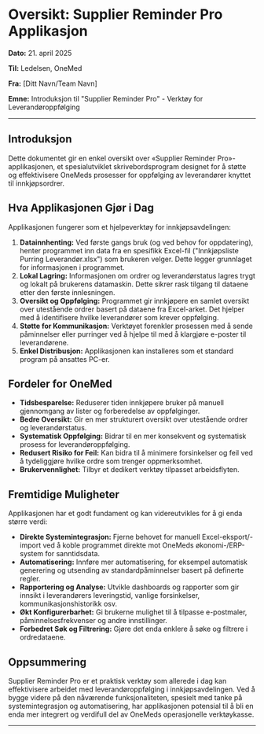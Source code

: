 # Oversikt: Supplier Reminder Pro Applikasjon

**Dato:** 21. april 2025

**Til:** Ledelsen, OneMed

**Fra:** [Ditt Navn/Team Navn]

**Emne:** Introduksjon til "Supplier Reminder Pro" - Verktøy for Leverandøroppfølging

---

## Introduksjon

Dette dokumentet gir en enkel oversikt over «Supplier Reminder Pro»-applikasjonen, et spesialutviklet skrivebordsprogram designet for å støtte og effektivisere OneMeds prosesser for oppfølging av leverandører knyttet til innkjøpsordrer.

## Hva Applikasjonen Gjør i Dag

Applikasjonen fungerer som et hjelpeverktøy for innkjøpsavdelingen:

1.  **Datainnhenting:** Ved første gangs bruk (og ved behov for oppdatering), henter programmet inn data fra en spesifikk Excel-fil ("Innkjøpsliste Purring Leverandør.xlsx") som brukeren velger. Dette legger grunnlaget for informasjonen i programmet.
2.  **Lokal Lagring:** Informasjonen om ordrer og leverandørstatus lagres trygt og lokalt på brukerens datamaskin. Dette sikrer rask tilgang til dataene etter den første innlesningen.
3.  **Oversikt og Oppfølging:** Programmet gir innkjøpere en samlet oversikt over utestående ordrer basert på dataene fra Excel-arket. Det hjelper med å identifisere hvilke leverandører som krever oppfølging.
4.  **Støtte for Kommunikasjon:** Verktøyet forenkler prosessen med å sende påminnelser eller purringer ved å hjelpe til med å klargjøre e-poster til leverandørene.
5.  **Enkel Distribusjon:** Applikasjonen kan installeres som et standard program på ansattes PC-er.

## Fordeler for OneMed

- **Tidsbesparelse:** Reduserer tiden innkjøpere bruker på manuell gjennomgang av lister og forberedelse av oppfølginger.
- **Bedre Oversikt:** Gir en mer strukturert oversikt over utestående ordrer og leverandørstatus.
- **Systematisk Oppfølging:** Bidrar til en mer konsekvent og systematisk prosess for leverandøroppfølging.
- **Redusert Risiko for Feil:** Kan bidra til å minimere forsinkelser og feil ved å tydeliggjøre hvilke ordre som trenger oppmerksomhet.
- **Brukervennlighet:** Tilbyr et dedikert verktøy tilpasset arbeidsflyten.

## Fremtidige Muligheter

Applikasjonen har et godt fundament og kan videreutvikles for å gi enda større verdi:

- **Direkte Systemintegrasjon:** Fjerne behovet for manuell Excel-eksport/-import ved å koble programmet direkte mot OneMeds økonomi-/ERP-system for sanntidsdata.
- **Automatisering:** Innføre mer automatisering, for eksempel automatisk generering og utsending av standardpåminnelser basert på definerte regler.
- **Rapportering og Analyse:** Utvikle dashboards og rapporter som gir innsikt i leverandørers leveringstid, vanlige forsinkelser, kommunikasjonshistorikk osv.
- **Økt Konfigurerbarhet:** Gi brukerne mulighet til å tilpasse e-postmaler, påminnelsesfrekvenser og andre innstillinger.
- **Forbedret Søk og Filtrering:** Gjøre det enda enklere å søke og filtrere i ordredataene.

## Oppsummering

Supplier Reminder Pro er et praktisk verktøy som allerede i dag kan effektivisere arbeidet med leverandøroppfølging i innkjøpsavdelingen. Ved å bygge videre på den nåværende funksjonaliteten, spesielt med tanke på systemintegrasjon og automatisering, har applikasjonen potensial til å bli en enda mer integrert og verdifull del av OneMeds operasjonelle verktøykasse.

---
